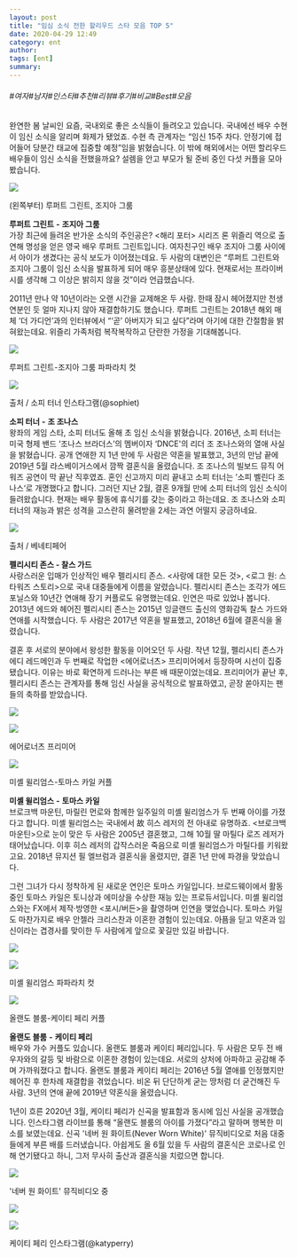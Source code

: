```yaml
---
layout: post
title: "임심 소식 전한 할리우드 스타 모음 TOP 5"
date: 2020-04-29 12:49
category: ent
author: 
tags: [ent]
summary: 
---
```


###### #여자#남자#인스타#추천#리뷰#후기#비교#Best#모음


완연한 봄 날씨인 요즘, 국내외로 좋은 소식들이 들려오고 있습니다. 국내에선 배우 수현이 임신 소식을 알리며 화제가 됐었죠.  수현 측 관계자는 “임신 15주 차다.  안정기에 접어들어 당분간 태교에 집중할 예정”임을 밝혔습니다. 이 밖에 해외에서는 어떤 할리우드 배우들이 임신 소식을 전했을까요? 설렘을 안고 부모가 될 준비 중인 다섯 커플을 모아봤습니다.

![](https://post-phinf.pstatic.net/MjAyMDA0MTdfMjE0/MDAxNTg3MTExOTQyNjUx.03n0BgC-mUJXsET6lH9OfnbNZIdPXJQe6y34LWPPNhwg.UCgfD7ej5FHgwxWy8DR0JTIxZkHGNfteNIR5EWyojdsg.JPEG/%EC%A1%B0%EC%A7%80%EC%95%84%EB%A3%A8%ED%8D%BC%ED%8A%B8.jpg?type=w1200)

(왼쪽부터) 루퍼트 그린트, 조지아 그룸

**루퍼트 그린트** **-** **조지아 그룸**  
가장 최근에 들려온 반가운 소식의 주인공은? <해리 포터>  시리즈 론 위즐리 역으로 출연해 명성을 얻은 영국 배우 루퍼트 그린트입니다. 여자친구인 배우 조지아 그룸 사이에서 아이가 생겼다는 공식 보도가 이어졌는데요. 두 사람의 대변인은 “루퍼트 그린트와 조지아 그룸이 임신 소식을 발표하게 되어 매우 흥분상태에 있다. 현재로서는 프라이버시를 생각해 그 이상은 밝히지 않을 것”이라 언급했습니다.  
  
2011년 만나 약 10년이라는 오랜 시간을 교제해온 두 사람. 한때 잠시 헤어졌지만 천생연분인 듯 얼마 지나지 않아 재결합하기도 했습니다. 루퍼트 그린트는 2018년 해외 매체 ‘더 가디언’과의 인터뷰에서 “‘곧’ 아버지가 되고 싶다”라며 아기에 대한 간절함을 밝혀왔는데요. 위즐리 가족처럼 복작복작하고 단란한 가정을 기대해봅니다.  

![](https://post-phinf.pstatic.net/MjAyMDA0MTdfNiAg/MDAxNTg3MTExOTUzNzIz.SZlEvcSBF-Zg90lJltagD0FB_YsM7pQfYAFsRdrS_tcg.xs8trML6TbqsHHYB8oJ4AmdUX8Ztsnj6xbqdKAUMiYgg.JPEG/27041060-0-image-a-12_1586521841948.jpg?type=w1200)

루퍼트 그린트-조지아 그룸 파파라치 컷

![](https://post-phinf.pstatic.net/MjAyMDA0MTdfMjgz/MDAxNTg3MTEyNTg1MTkw.DQDfPlUkoCf3P45RDrK3UHnhxmqmTS0utt_NFM0fZSMg.Dp92uRKDlLPac6Ei-dBzanA1cnDOqw-eP5biHxGc7ekg.JPEG/image_1086925431585819833927.jpg?type=w1200)

출처 / 소피 터너 인스타그램(@sophiet)

**소피 터너** **-** **조 조나스**  
왕좌의 게임 스타, 소피 터너도 올해 초 임신 소식을 밝혔습니다. 2016년, 소피 터너는 미국 형제 밴드 ‘조나스 브라더스’의 멤버이자 ‘DNCE'의 리더 조 조나스와의 열애 사실을 밝혔습니다. 공개 연애한 지 1년 만에 두 사람은 약혼을 발표했고, 3년의 만남 끝에 2019년 5월 라스베이거스에서 깜짝 결혼식을 올렸습니다. 조 조나스의 빌보드 뮤직 어워즈 공연이 막 끝난 직후였죠. 혼인 신고까지 미리 끝내고 소피 터너는 ’소피 벨린다 조나스‘로 개명했다고 합니다. 그러던 지난 2월, 결혼 9개월 만에 소피 터너의 임신 소식이 들려왔습니다. 현재는 배우 활동에 휴식기를 갖는 중이라고 하는데요. 조 조나스와 소피 터너의 재능과 밝은 성격을 고스란히 물려받을 2세는 과연 어떨지 궁금하네요.

![](https://post-phinf.pstatic.net/MjAyMDA0MTdfNjAg/MDAxNTg3MTEyNjMxOTQw.KDCW5kD2WTTyDlXXzZ2Rc5PyNqhfjDORF9LYnsu7WXMg.r6PJ-x_EvTx2aT5wkB5X6TKEFXwU8kPgLLCM5uuKjigg.JPEG/felicity-jones-married-01.jpg?type=w1200)

출처 / 베네티페어

**펠리시티 존스 - 찰스 가드**  
사랑스러운 입매가 인상적인 배우 펠리시티 존스. <사랑에 대한 모든 것>, <로그 원: 스타워즈 스토리>으로 국내 대중들에게 이름을 알렸습니다. 펠리시티 존스는 조각가 에드 포닐스와 10년간 연애해 장기 커플로도 유명했는데요. 인연은 따로 있었나 봅니다. 2013년 에드와 헤어진 펠리시티 존스는 2015년 잉글랜드 출신의 영화감독 찰스 가드와 연애를 시작했습니다. 두 사람은 2017년 약혼을 발표했고, 2018년 6월에 결혼식을 올렸습니다.  
  
결혼 후 서로의 분야에서 왕성한 활동을 이어오던 두 사람. 작년 12월, 펠리시티 존스가 에디 레드메인과 두 번째로 작업한 <에어로너츠>  프리미어에서 등장하며 시선이 집중됐습니다. 이유는 바로 확연하게 드러나는 부른 배 때문이었는데요. 프리미어가 끝난 후, 펠리시티 존스는 관계자를 통해 임신 사실을 공식적으로 발표하였고, 곧장 쏟아지는 팬들의 축하를 받았습니다.

![](https://post-phinf.pstatic.net/MjAyMDA0MTdfMzMg/MDAxNTg3MTEyNzc1ODk4.czwzo1OZKeFZjp2UOq0f058pRuIoyFEuMBcXag1_NWkg.p9lCmyHwZ9QhqrcUAXJrhgd_EdSv64mE_b8fWFkCeBog.JPEG/rs_634x1024-191204183617-634-felicity-jones-Fashion-Police-red-carpet-fashion.jpg?type=w1200)

![](https://post-phinf.pstatic.net/MjAyMDA0MTdfMjQw/MDAxNTg3MTEyNjMxOTAz.l3JuSs1ppN3L8gTIocSaX33eRBQmWC79cT8CckQo8fQg.3khI5xQCAuVwHTtdcQPjmw93UlGeZvtOuozmhikiYw0g.JPEG/felicityjonesshowsoffbabybump--z.jpg?type=w1200)

에어로너츠 프리미어

![](https://post-phinf.pstatic.net/MjAyMDA0MTdfMTIz/MDAxNTg3MTEyODM2MDM4.j5iZB-tO6w-I0nFtVVugQDdJuugDu_mYJGnCOD6P7y0g.ksgX6kV87QFfofvajsVE1nKhlq0z-f48Zg48jOrsGC8g.JPEG/image.jpg?type=w1200)

미셸 윌리엄스-토마스 카일 커플

**미셸 윌리엄스** **-** **토마스 카일**  
브로크백 마운틴, 마릴린 먼로와 함께한 일주일의 미셸 윌리엄스가 두 번째 아이를 가졌다고 합니다. 미셸 윌리엄스는 국내에서 故 히스 레저의 전 아내로 유명하죠. <브로크백 마운틴>으로 눈이 맞은 두 사람은 2005년 결혼했고, 그해 10월 딸 마틸다 로즈 레저가 태어났습니다. 이후 히스 레저의 갑작스러운 죽음으로 미셸 윌리엄스가 마틸다를 키워왔고요. 2018년 뮤지션 필 엘브럼과 결혼식을 올렸지만, 결혼 1년 만에 파경을 맞았습니다.  
  
그런 그녀가 다시 정착하게 된 새로운 연인은 토마스 카일입니다. 브로드웨이에서 활동 중인 토마스 카일은 토니상과 에미상을 수상한 재능 있는 프로듀서입니다. 미셸 윌리엄스와는 FX에서 제작‧방영한 <포시/버든>을 촬영하며 인연을 맺었습니다. 토마스 카일도 마찬가지로 배우 안젤라 크리스찬과 이혼한 경험이 있는데요. 아픔을 딛고 약혼과 임신이라는 겹경사를 맞이한 두 사람에게 앞으로 꽃길만 있길 바랍니다.

![](https://post-phinf.pstatic.net/MjAyMDA0MTdfMjAw/MDAxNTg3MTEyODY4MDU5.kiAeJEuW7b1eJfFSSMoakA6d75AhX1QKWp3h7lnr6_og.U7FilUSbvQ2-kHtMUNK47Kv_yxmh9W86JJ4KZkvg6Dog.JPEG/image_5409996401587112843186.jpg?type=w1200)

![](https://post-phinf.pstatic.net/MjAyMDA0MTdfNTAg/MDAxNTg3MTEyODM2MDQy.fbmUCejXxmkOIkCmwNW4CLWV5YrbG5QpXasBT3wtL4Qg.o5HVIRb3fDzQO-nj_ZUut_VID094CnJjFKfyoi9wmzMg.JPEG/michelle-williams-thomas-kail-imagedirect-510x600.jpg?type=w1200)

미셸 윌리엄스 파파라치 컷

![](https://post-phinf.pstatic.net/MjAyMDA0MTdfMjcw/MDAxNTg3MTEzNzM1MzU1.2eTMaQzFQsZ4YR2hyeKUczdYWUzHVcT9EvUzDr2QzzUg.ppd4vNAGOLKD0y38UBdc2Vy9yZ_rbf6deFphp0BlLxYg.JPEG/orlando-bloom-gushes-about-pregnant-katy-perry-my-babies-blooming.jpg?type=w1200)

올랜도 블룸-케이티 페리 커플

**올랜도 블룸** **-** **케이티 페리**  
배우와 가수 커플도 있습니다. 올랜도 블룸과 케이티 페리입니다. 두 사람은 모두 전 배우자와의 갈등 및 바람으로 이혼한 경험이 있는데요. 서로의 상처에 아파하고 공감해 주며 가까워졌다고 합니다. 올랜도 블룸과 케이티 페리는 2016년 5월 열애를 인정했지만 헤어진 후 한차례 재결합을 겪었습니다. 비온 뒤 단단하게 굳는 땅처럼 더 굳건해진 두 사람. 3년의 연애 끝에 2019년 약혼식을 올렸습니다.  
  
1년이 흐른 2020년 3월, 케이티 페리가 신곡을 발표함과 동시에 임신 사실을 공개했습니다. 인스타그램 라이브를 통해 “올랜도 블룸의 아이를 가졌다”라고 말하며 행복한 미소를 보였는데요. 신곡 '네버 원 화이트(Never Worn White)' 뮤직비디오로 처음 대중들에게 부른 배를 드러냈습니다. 아쉽게도 올 6월 있을 두 사람의 결혼식은 코로나로 인해 연기됐다고 하니,  그저 무사히 출산과 결혼식을 치렀으면 합니다.

![](https://post-phinf.pstatic.net/MjAyMDA0MTdfOTkg/MDAxNTg3MTEzNDk5NjI5.ChtHv2fIflgTBIJgpNSUpGLwtEgd3QeAWKjgnF0cVdIg.b-sLR-H5OKy3XTtLkKkqacyHk3dSL2ORyy0KnJP64HEg.JPEG/TLOCHV55Z5GN3MGJAH7VBNGIFI.jpg?type=w1200)

'네버 원 화이트' 뮤직비디오 중

![](https://post-phinf.pstatic.net/MjAyMDA0MTdfMTE4/MDAxNTg3MTEzNDk5NjI4.EE2jMi-_pZ6rA0ZS6VDZf3aG0l4dImLFL_8Mlbx2Jy4g.2TZ_qt_z03W2L2xudUw2ZwdjEz33bDKBrT3w6YzmBYUg.JPEG/%EC%BC%80%EC%9D%B4%ED%8B%B0%ED%8E%98%EB%A6%AC.JPG?type=w1200)

![](https://post-phinf.pstatic.net/MjAyMDA0MTdfMTM3/MDAxNTg3MTEzNDk5NjI3.RakKC1mwr7FxIA2cyuBjjHlQEVZX-cMUAaD2WVddp94g._AiOLUyyw5nKaz3ir4aHYabqY5npmLA0pK6OqzuVA-cg.JPEG/%EC%BC%80%EC%9D%B4%ED%8B%B0%ED%8E%98%EB%A6%AC_%EC%9D%B8%EC%8A%A4%ED%83%80.JPG?type=w1200)

케이티 페리 인스타그램(@katyperry)